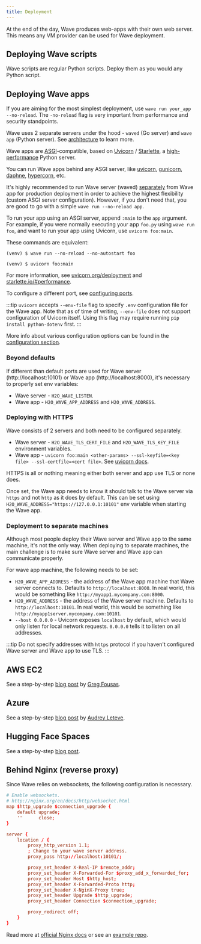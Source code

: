 ```yaml
---
title: Deployment
---
```


At the end of the day, Wave produces web-apps with their own web server. This means any VM provider can be used for Wave deployment.

## Deploying Wave scripts

Wave scripts are regular Python scripts. Deploy them as you would any Python script.

## Deploying Wave apps

If you are aiming for the most simplest deployment, use `wave run your_app --no-reload`. The `-no-reload` flag is very important from performance and security standpoints.

Wave uses 2 separate servers under the hood - `waved` (Go server) and `wave app` (Python server). See [architecture](/docs/architecture/) to learn more.

Wave apps are [ASGI](https://asgi.readthedocs.io/en/latest/)-compatible, based on [Uvicorn](https://www.uvicorn.org) / [Starlette](https://www.starlette.io/), a [high-performance](https://www.techempower.com/benchmarks/#section=data-r17&hw=ph&test=fortune&l=zijzen-1) Python server.

You can run Wave apps behind any ASGI server, like [uvicorn](https://www.uvicorn.org), [gunicorn](https://gunicorn.org/), [daphne](https://github.com/django/daphne/), [hypercorn](https://pgjones.gitlab.io/hypercorn/), etc.

It's highly recommended to run Wave server (waved) [separately](/docs/tutorial-hello/#step-1-start-the-wave-server) from Wave app for production deployment in order to achieve the highest flexibility (custom ASGI server configuration). However, if you don't need that, you are good to go with a simple `wave run --no-reload app`.

To run your app using an ASGI server, append `:main` to the `app` argument. For example, if you were normally executing your app `foo.py` using `wave run foo`, and want to run your app using Uvicorn, use `uvicorn foo:main`.

These commands are equivalent:

```shell
(venv) $ wave run --no-reload --no-autostart foo
```

```shell
(venv) $ uvicorn foo:main
```

For more information, see [uvicorn.org/deployment](https://www.uvicorn.org/deployment/) and [starlette.io/#performance](https://www.starlette.io/#performance).

To configure a different port, see [configuring ports](/docs/configuration/#how-to-start-a-wave-app-on-a-different-port).

:::tip
`uvicorn` accepts `--env-file` flag to specify `.env` configuration file for the Wave app. Note that as of time of writing, `--env-file` does not support configuration of Uvicorn itself. Using this flag may require running `pip install python-dotenv` first.
:::

More info about various configuration options can be found in the [configuration section](/docs/configuration).

### Beyond defaults

If different than default ports are used for Wave server (http://localhost:10101) or Wave app (http://localhost:8000), it's necessary to properly set env variables:

- Wave server - `H2O_WAVE_LISTEN`.
- Wave app - `H2O_WAVE_APP_ADDRESS` and `H2O_WAVE_ADDRESS`.

### Deploying with HTTPS

Wave consists of 2 servers and both need to be configured separately.

- Wave server - `H2O_WAVE_TLS_CERT_FILE` and `H2O_WAVE_TLS_KEY_FILE` environment variables.
- Wave app - `uvicorn foo:main <other-params> --ssl-keyfile=<key file> --ssl-certfile=<cert file>`. See [uvicorn docs](https://www.uvicorn.org/deployment/#running-with-https).

HTTPS is all or nothing meaning either both server and app use TLS or none does.

Once set, the Wave app needs to know it should talk to the Wave server via `https` and not `http` as it does by default. This can be set using `H2O_WAVE_ADDRESS="https://127.0.0.1:10101"` env variable when starting the Wave app.

### Deployment to separate machines

Although most people deploy their Wave server and Wave app to the same machine, it's not the only way. When deploying to separate machines, the main challenge is to make sure Wave server and Wave app can communicate properly.

For wave app machine, the following needs to be set:

- `H2O_WAVE_APP_ADDRESS` - the address of the Wave app machine that Wave server connects to. Defaults to `http://localhost:8000`. In real world, this would be something like `http://myapp1.mycompany.com:8000`.
- `H2O_WAVE_ADDRESS` - the address of the Wave server machine. Defaults to `http://localhost:10101`. In real world, this would be something like `http://myapp1server.mycompany.com:10101`.
- `--host 0.0.0.0` - Uvicorn exposes `localhost` by default, which would only listen for local network requests. `0.0.0.0` tells it to listen on all addresses.

:::tip
Do not specify addresses with `https` protocol if you haven't configured Wave server and Wave app to use TLS.
:::

## AWS EC2

See a step-by-step [blog post](https://medium.com/@gfousas/deploy-a-wave-app-on-an-aws-ec2-instance-1fe508f36ef) by [Greg Fousas](https://github.com/fousasg).

## Azure

See a step-by-step [blog post](https://medium.com/@leteve.audrey/run-h2o-wave-app-with-azure-app-service-342d32a009f8) by [Audrey Leteve](https://github.com/audreyleteve).

## Hugging Face Spaces

See a step-by-step [blog post](https://medium.com/@unusualcode/deploy-a-wave-app-to-hugging-face-spaces-8b9a2bda5e46).

## Behind Nginx (reverse proxy)

Since Wave relies on websockets, the following configuration is necessary.

```conf
# Enable websockets.
# http://nginx.org/en/docs/http/websocket.html
map $http_upgrade $connection_upgrade {
    default upgrade;
    ''      close;
}

server {
    location / {
        proxy_http_version 1.1;
        ; Change to your wave server address.
        proxy_pass http://localhost:10101/;

        proxy_set_header X-Real-IP $remote_addr;
        proxy_set_header X-Forwarded-For $proxy_add_x_forwarded_for;
        proxy_set_header Host $http_host;
        proxy_set_header X-Forwarded-Proto http;
        proxy_set_header X-NginX-Proxy true;
        proxy_set_header Upgrade $http_upgrade;
        proxy_set_header Connection $connection_upgrade;

        proxy_redirect off;
    }
}
```

Read more at [official Nginx docs](http://nginx.org/en/docs/http/websocket.html) or see an [example repo](https://github.com/mturoci/wave-nginx).
